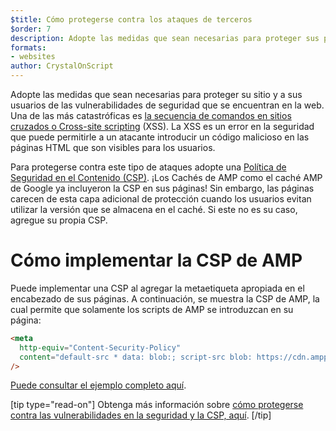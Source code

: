 ```yaml
---
$title: Cómo protegerse contra los ataques de terceros
$order: 7
description: Adopte las medidas que sean necesarias para proteger sus páginas AMP y a sus usuarios de las vulnerabilidades de seguridad que se encuentran en la web.
formats:
- websites
author: CrystalOnScript
---
```


Adopte las medidas que sean necesarias para proteger su sitio y a sus usuarios de las vulnerabilidades de seguridad que se encuentran en la web. Una de las más catastróficas es [la secuencia de comandos en sitios cruzados o Cross-site scripting](https://www.google.com/about/appsecurity/learning/xss/) (XSS). La XSS es un error en la seguridad que puede permitirle a un atacante introducir un código malicioso en las páginas HTML que son visibles para los usuarios.

Para protegerse contra este tipo de ataques adopte una [Política de Seguridad en el Contenido (CSP)](https://csp.withgoogle.com/docs/index.html). ¡Los Cachés de AMP como el caché AMP de Google ya incluyeron la CSP en sus páginas! Sin embargo, las páginas carecen de esta capa adicional de protección cuando los usuarios evitan utilizar la versión que se almacena en el caché. Si este no es su caso, agregue su propia CSP.

# Cómo implementar la CSP de AMP

Puede implementar una CSP al agregar la metaetiqueta apropiada en el encabezado de sus páginas. A continuación, se muestra la CSP de AMP, la cual permite que solamente los scripts de AMP se introduzcan en su página:

```html
<meta
  http-equiv="Content-Security-Policy"
  content="default-src * data: blob:; script-src blob: https://cdn.ampproject.org/v0.js https://cdn.ampproject.org/v0/ https://cdn.ampproject.org/viewer/ https://cdn.ampproject.org/rtv/; object-src 'none'; style-src 'unsafe-inline' https://cdn.ampproject.org/rtv/ https://cdn.materialdesignicons.com https://cloud.typography.com https://fast.fonts.net https://fonts.googleapis.com https://maxcdn.bootstrapcdn.com https://p.typekit.net https://use.fontawesome.com https://use.typekit.net; report-uri https://csp-collector.appspot.com/csp/amp"
/>
```

[Puede consultar el ejemplo completo aquí](https://github.com/ampproject/amphtml/blob/master/examples/csp.amp.html).

[tip type="read-on"] Obtenga más información sobre [cómo protegerse contra las vulnerabilidades en la seguridad y la CSP, aquí](https://developer.mozilla.org/en-US/docs/Web/HTTP/CSP). [/tip]
